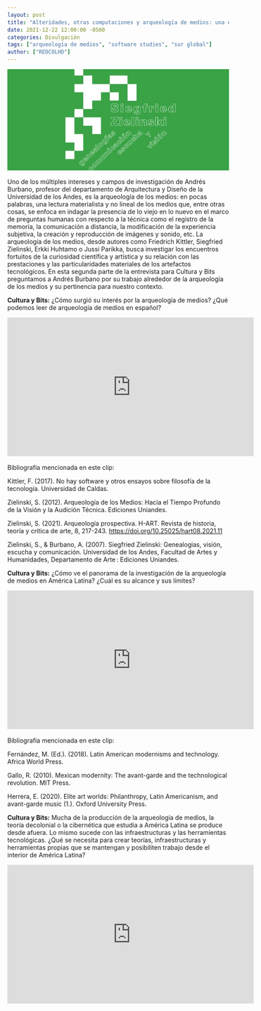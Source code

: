 ```yaml
---
layout: post
title: "Alteridades, otras computaciones y arqueología de medios: una entrevista a Andrés Burbano — Parte 2"
date: 2021-12-22 12:00:00 -0500
categories: Divulgación
tags: ["arqueología de medios", "software studies", "sur global"]
author: ["REDCOLHD"]
---
```


![Portada Siegfried Zielinski)"](/assets/blog/portada-andres-burbano-2.jpg)

Uno de los múltiples intereses y campos de investigación de Andrés Burbano, profesor del departamento de Arquitectura y Diseño de la Universidad de los Andes, es la arqueología de los medios: en pocas palabras, una lectura materialista y no lineal de los medios que, entre otras cosas, se enfoca en indagar la presencia de lo viejo en lo nuevo en el marco de preguntas humanas con respecto a la técnica como el registro de la memoria, la comunicación a distancia, la modificación de la experiencia subjetiva, la creación y reproducción de imágenes y sonido, etc. La arqueología de los medios, desde autores como Friedrich Kittler, Siegfried Zielinski, Erkki Huhtamo o Jussi Parikka, busca investigar los encuentros fortuitos de la curiosidad científica y artística y su relación con las prestaciones y las particularidades materiales de los artefactos tecnológicos. En esta segunda parte de la entrevista para Cultura y Bits preguntamos a Andrés Burbano por su trabajo alrededor de la arqueología de los medios y su pertinencia para nuestro contexto.

**Cultura y Bits:** ¿Cómo surgió su interés por la arqueología de medios? ¿Qué podemos leer de arqueología de medios en español?

<iframe width="560" height="315" src="https://www.youtube.com/embed/hudZJYgy00c?si=HCZ-mjBSgbmYJfdl" title="YouTube video player" frameborder="0" allow="accelerometer; autoplay; clipboard-write; encrypted-media; gyroscope; picture-in-picture; web-share" allowfullscreen></iframe>

Bibliografía mencionada en este clip:

Kittler, F. (2017). No hay software y otros ensayos sobre filosofía de la tecnología. Universidad de Caldas.

Zielinski, S. (2012). Arqueología de los Medios: Hacia el Tiempo Profundo de la Visión y la Audición Técnica. Ediciones Uniandes.

Zielinski, S. (2021). Arqueología prospectiva. H-ART. Revista de historia, teoría y crítica de arte, 8, 217-243. https://doi.org/10.25025/hart08.2021.11

Zielinski, S., & Burbano, A. (2007). Siegfried Zielinski: Genealogias, visión, escucha y comunicación. Universidad de los Andes, Facultad de Artes y Humanidades, Departamento de Arte : Ediciones Uniandes.

**Cultura y Bits:** ¿Cómo ve el panorama de la investigación de la arqueología de medios en América Latina? ¿Cuál es su alcance y sus límites?

<iframe width="560" height="315" src="https://www.youtube.com/embed/E-Aqje3uhmw?si=tYfUTdksRVMCrFV_" title="YouTube video player" frameborder="0" allow="accelerometer; autoplay; clipboard-write; encrypted-media; gyroscope; picture-in-picture; web-share" allowfullscreen></iframe>

Bibliografía mencionada en este clip:

Fernández, M. (Ed.). (2018). Latin American modernisms and technology. Africa World Press.

Gallo, R. (2010). Mexican modernity: The avant-garde and the technological revolution. MIT Press.

Herrera, E. (2020). Elite art worlds: Philanthropy, Latin Americanism, and avant-garde music (1.). Oxford University Press.

**Cultura y Bits:**  Mucha de la producción de la arqueología de medios, la teoría decolonial o la cibernética que estudia a América Latina se produce desde afuera. Lo mismo sucede con las infraestructuras y las herramientas tecnológicas. ¿Qué se necesita para crear teorías, infraestructuras y herramientas propias que se mantengan y posibiliten trabajo desde el interior de América Latina?

<iframe width="560" height="315" src="https://www.youtube.com/embed/dZaobhdHHG4?si=xl01VtvhpjxqoLiR" title="YouTube video player" frameborder="0" allow="accelerometer; autoplay; clipboard-write; encrypted-media; gyroscope; picture-in-picture; web-share" allowfullscreen></iframe>